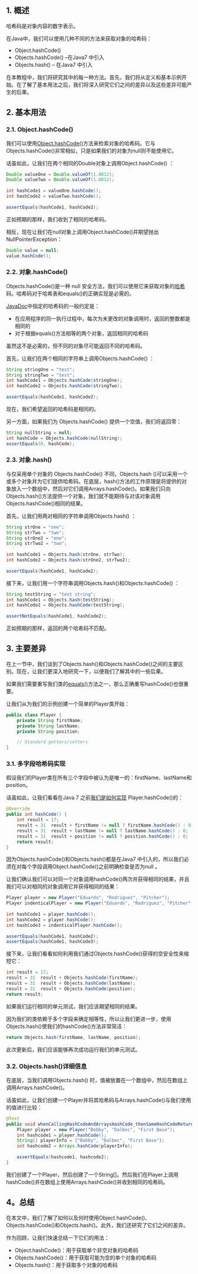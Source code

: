 ## 1. 概述

哈希码是对象内容的数字表示。

在Java中，我们可以使用几种不同的方法来获取对象的哈希码：

-   Object.hashCode() 
-   Objects.hashCode() –在Java7 中引入
-   Objects.hash() – 在Java7 中引入

在本教程中，我们将研究其中的每一种方法。首先，我们将从定义和基本示例开始。在了解了基本用法之后，我们将深入研究它们之间的差异以及这些差异可能产生的后果。

## 2. 基本用法

### 2.1. Object.hashCode()

我们可以使用[Object.hashCode()](https://www.baeldung.com/java-hashcode)方法来检索对象的哈希码。它与Objects.hashCode()非常相似，只是如果我们的对象为null则不能使用它。

话虽如此，让我们在两个相同的Double对象上调用Object.hashCode() ：

```java
Double valueOne = Double.valueOf(1.0012);
Double valueTwo = Double.valueOf(1.0012);
        
int hashCode1 = valueOne.hashCode();
int hashCode2 = valueTwo.hashCode();
        
assertEquals(hashCode1, hashCode2);
```

正如预期的那样，我们收到了相同的哈希码。

相反，现在让我们在null对象上调用Object.hashCode()并期望抛出NullPointerException：

```java
Double value = null;
value.hashCode();
```

### 2.2. 对象.hashCode()

Objects.hashCode()是一种 null 安全方法，我们可以使用它来获取对象的[哈希](https://www.baeldung.com/java-hashcode)码。哈希码对于哈希表和equals()的正确实现是必需的。

[JavaDoc](https://docs.oracle.com/en/java/javase/11/docs/api/java.base/java/lang/Object.html#hashCode())中指定的哈希码的一般约定是：

-   在应用程序的同一执行过程中，每次为未更改的对象调用时，返回的整数都是相同的
-   对于根据equals()方法相等的两个对象，返回相同的哈希码

虽然这不是必需的，但不同的对象尽可能返回不同的哈希码。

首先，让我们在两个相同的字符串上调用Objects.hashCode() ：

```java
String stringOne = "test";
String stringTwo = "test";
int hashCode1 = Objects.hashCode(stringOne);
int hashCode2 = Objects.hashCode(stringTwo);
        
assertEquals(hashCode1, hashCode2);
```

现在，我们希望返回的哈希码是相同的。

另一方面，如果我们为 Objects.hashCode() 提供一个空值，我们将返回零：

```java
String nullString = null;
int hashCode = Objects.hashCode(nullString);
assertEquals(0, hashCode);
```

### 2.3. 对象.hash()

与仅采用单个对象的 Objects.hashCode() 不同，Objects.hash ()可以采用一个或多个对象并为它们提供哈希码。在底层，hash()方法的工作原理是将提供的对象放入一个数组中，然后对它们调用Arrays.hashCode()。如果我们只向Objects.hash()方法提供一个对象，我们就不能期待与对该对象调用Objects.hashCode()相同的结果。

首先，让我们用两对相同的字符串调用Objects.hash() ：

```java
String strOne = "one";
String strTwo = "two";
String strOne2 = "one";
String strTwo2 = "two";
        
int hashCode1 = Objects.hash(strOne, strTwo);
int hashCode2 = Objects.hash(strOne2, strTwo2);
        
assertEquals(hashCode1, hashCode2);
```

接下来，让我们用一个字符串调用Objects.hash()和Objects.hashCode() ：

```java
String testString = "test string";
int hashCode1 = Objects.hash(testString);
int hashCode2 = Objects.hashCode(testString);
        
assertNotEquals(hashCode1, hashCode2);
```

正如预期的那样，返回的两个哈希码不匹配。

## 3. 主要差异

在上一节中，我们谈到了Objects.hash()和Objects.hashCode()之间的主要区别。现在，让我们更深入地研究一下，以便我们了解其中的一些后果。

如果我们需要重写我们类的[equals()](https://www.baeldung.com/java-equals-hashcode-contracts)方法之一，那么正确重写hashCode()也很重要。

让我们从为我们的示例创建一个简单的Player类开始：

```java
public class Player {
    private String firstName;
    private String lastName;
    private String position;

    // Standard getters/setters
}
```

### 3.1. 多字段哈希码实现

假设我们的Player类在所有三个字段中被认为是唯一的：firstName、lastName和position。

话虽如此，让我们看看在Java 7 之前[我们是如何实现](https://www.baeldung.com/java-eclipse-equals-and-hashcode) Player.hashCode()的：

```java
@Override
public int hashCode() {
    int result = 17;
    result = 31  result + firstName != null ? firstName.hashCode() : 0;
    result = 31  result + lastName != null ? lastName.hashCode() : 0;
    result = 31  result + position != null ? position.hashCode() : 0;
    return result;
}
```

因为Objects.hashCode()和Objects.hash()都是在Java7 中引入的，所以我们必须在对每个字段调用Object.hashCode()之前明确检查是否为null 。

让我们确认我们可以对同一个对象调用hashCode()两次并获得相同的结果，并且我们可以对相同的对象调用它并获得相同的结果：

```java
Player player = new Player("Eduardo", "Rodriguez", "Pitcher");
Player indenticalPlayer = new Player("Eduardo", "Rodriguez", "Pitcher");
        
int hashCode1 = player.hashCode();
int hashCode2 = player.hashCode();
int hashCode3 = indenticalPlayer.hashCode();
        
assertEquals(hashCode1, hashCode2);
assertEquals(hashCode1, hashCode3);
```

接下来，让我们看看如何利用我们通过Objects.hashCode()获得的空安全性来缩短它：

```java
int result = 17;
result = 31  result + Objects.hashCode(firstName);
result = 31  result + Objects.hashCode(lastName);
result = 31  result + Objects.hashCode(position);
return result;
```

如果我们运行相同的单元测试，我们应该期望相同的结果。

因为我们的类依赖于多个字段来确定相等性，所以让我们更进一步，使用Objects.hash()使我们的hashCode()方法非常简洁：

```java
return Objects.hash(firstName, lastName, position);
```

此次更新后，我们应该能够再次成功运行我们的单元测试。

### 3.2. Objects.hash()详细信息

在底层，当我们调用Objects.hash() 时，值被放置在一个数组中，然后在数组上调用Arrays.hashCode()。

话虽如此，让我们创建一个Player并将其哈希码与Arrays.hashCode()与我们使用的值进行比较：

```java
@Test
public void whenCallingHashCodeAndArraysHashCode_thenSameHashCodeReturned() {
    Player player = new Player("Bobby", "Dalbec", "First Base");
    int hashcode1 = player.hashCode();
    String[] playerInfo = {"Bobby", "Dalbec", "First Base"};
    int hashcode2 = Arrays.hashCode(playerInfo);
        
    assertEquals(hashcode1, hashcode2);
}
```

我们创建了一个Player，然后创建了一个String[]。然后我们在Player上调用hashCode()并在数组上使用Arrays.hashCode()并收到相同的哈希码。

## 4。总结

在本文中，我们了解了如何以及何时使用Object.hashCode()、Objects.hashCode()和Objects.hash()。此外，我们还研究了它们之间的差异。

作为回顾，让我们快速总结一下它们的用法：

-   Object.hashCode()：用于获取单个非空对象的哈希码
-   Objects.hashCode()：用于获取可能为空的单个对象的哈希码
-   Objects.hash()：用于获取多个对象的哈希码